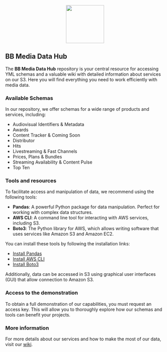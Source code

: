 <p align="center">
<image
  src="https://s3.invisionapp-cdn.com/storage.invisionapp.com/boards/files/183060432.png?x-amz-meta-iv=1&x-amz-meta-ck=cd20ea812f8ae161523111afa5aea5e8&AWSAccessKeyId=AKIAWCDCF6QSLTS7LRWT&Expires=1717200000&Signature=90X61ZsbGe2EneL7IRbEzerj7Oc%3D"
  height=120
  margin=0>
</p>

## BB Media Data Hub

The **BB Media Data Hub** repository is your central resource for accessing YML schemas and a valuable wiki with detailed information about services on our S3. Here you will find everything you need to work efficiently with media data.

### Available Schemas

In our repository, we offer schemas for a wide range of products and services, including:

- Audiovisual Identifiers & Metadata
- Awards
- Content Tracker & Coming Soon
- Distributor
- Hits
- Livestreaming & Fast Channels
- Prices, Plans & Bundles
- Streaming Availability & Content Pulse
- Top Ten

### Tools and resources

To facilitate access and manipulation of data, we recommend using the following tools:

- **Pandas**: A powerful Python package for data manipulation. Perfect for working with complex data structures.
- **AWS CLI**: A command line tool for interacting with AWS services, including S3.
- **Boto3**: The Python library for AWS, which allows writing software that uses services like Amazon S3 and Amazon EC2.

You can install these tools by following the installation links:
- [Install Pandas](https://pandas.pydata.org/pandas-docs/stable/getting_started/install.html)
- [Install AWS CLI](https://aws.amazon.com/cli/)
- [Install Boto3](https://boto3.amazonaws.com/v1/documentation/api/latest/guide/quickstart.html)

Additionally, data can be accessed in S3 using graphical user interfaces (GUI) that allow connection to Amazon S3.

### Access to the demonstration

To obtain a full demonstration of our capabilities, you must request an access key. This will allow you to thoroughly explore how our schemas and tools can benefit your projects.

### More information

For more details about our services and how to make the most of our data, visit our [wiki](https://github.com/BB-Media-IT/Data-Hub/wiki).